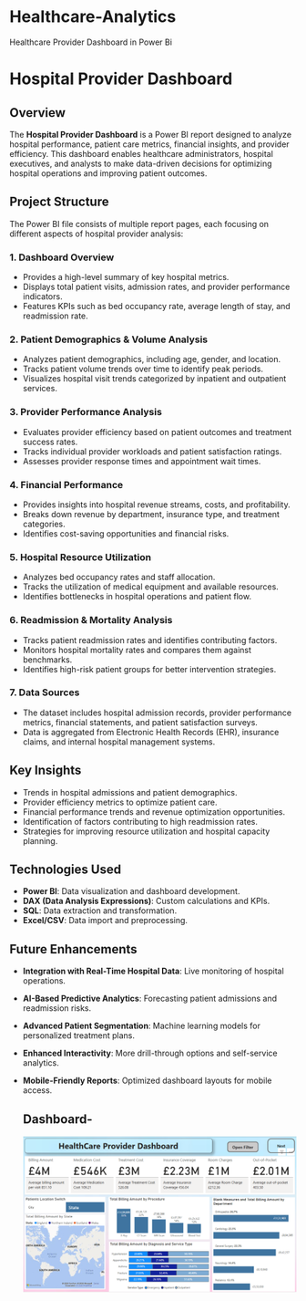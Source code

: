 # Healthcare-Analytics
Healthcare Provider Dashboard in Power Bi
# Hospital Provider Dashboard

## Overview
The **Hospital Provider Dashboard** is a Power BI report designed to analyze hospital performance, patient care metrics, financial insights, and provider efficiency. This dashboard enables healthcare administrators, hospital executives, and analysts to make data-driven decisions for optimizing hospital operations and improving patient outcomes.

## Project Structure
The Power BI file consists of multiple report pages, each focusing on different aspects of hospital provider analysis:

### 1. **Dashboard Overview**
   - Provides a high-level summary of key hospital metrics.
   - Displays total patient visits, admission rates, and provider performance indicators.
   - Features KPIs such as bed occupancy rate, average length of stay, and readmission rate.

### 2. **Patient Demographics & Volume Analysis**
   - Analyzes patient demographics, including age, gender, and location.
   - Tracks patient volume trends over time to identify peak periods.
   - Visualizes hospital visit trends categorized by inpatient and outpatient services.

### 3. **Provider Performance Analysis**
   - Evaluates provider efficiency based on patient outcomes and treatment success rates.
   - Tracks individual provider workloads and patient satisfaction ratings.
   - Assesses provider response times and appointment wait times.

### 4. **Financial Performance**
   - Provides insights into hospital revenue streams, costs, and profitability.
   - Breaks down revenue by department, insurance type, and treatment categories.
   - Identifies cost-saving opportunities and financial risks.

### 5. **Hospital Resource Utilization**
   - Analyzes bed occupancy rates and staff allocation.
   - Tracks the utilization of medical equipment and available resources.
   - Identifies bottlenecks in hospital operations and patient flow.

### 6. **Readmission & Mortality Analysis**
   - Tracks patient readmission rates and identifies contributing factors.
   - Monitors hospital mortality rates and compares them against benchmarks.
   - Identifies high-risk patient groups for better intervention strategies.

### 7. **Data Sources**
   - The dataset includes hospital admission records, provider performance metrics, financial statements, and patient satisfaction surveys.
   - Data is aggregated from Electronic Health Records (EHR), insurance claims, and internal hospital management systems.

## Key Insights
- Trends in hospital admissions and patient demographics.
- Provider efficiency metrics to optimize patient care.
- Financial performance trends and revenue optimization opportunities.
- Identification of factors contributing to high readmission rates.
- Strategies for improving resource utilization and hospital capacity planning.

## Technologies Used
- **Power BI**: Data visualization and dashboard development.
- **DAX (Data Analysis Expressions)**: Custom calculations and KPIs.
- **SQL**: Data extraction and transformation.
- **Excel/CSV**: Data import and preprocessing.

## Future Enhancements
- **Integration with Real-Time Hospital Data**: Live monitoring of hospital operations.
- **AI-Based Predictive Analytics**: Forecasting patient admissions and readmission risks.
- **Advanced Patient Segmentation**: Machine learning models for personalized treatment plans.
- **Enhanced Interactivity**: More drill-through options and self-service analytics.
- **Mobile-Friendly Reports**: Optimized dashboard layouts for mobile access.

  ## Dashboard-
  <img src ="https://github.com/Sharayu26/Healthcare-Analytics/blob/main/Healthcare%20Analytics.png">
